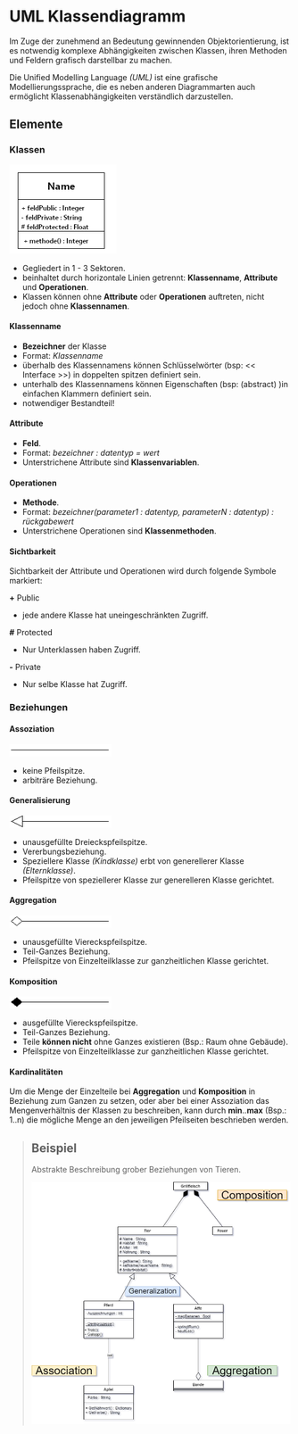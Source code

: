 # UML Klassendiagramm

Im Zuge der zunehmend an Bedeutung gewinnenden Objektorientierung, ist es notwendig komplexe Abhängigkeiten zwischen Klassen, ihren Methoden und Feldern grafisch darstellbar zu machen.

Die Unified Modelling Language _(UML)_ ist eine grafische Modellierungssprache, die es neben anderen Diagrammarten auch ermöglicht Klassenabhängigkeiten verständlich darzustellen.
 
## Elemente
### Klassen
![Klassen](bilder/uml_class.png)

* Gegliedert in 1 - 3 Sektoren.
* beinhaltet durch horizontale Linien getrennt: __Klassenname__, __Attribute__ und __Operationen__.
* Klassen können ohne __Attribute__ oder __Operationen__ auftreten, nicht jedoch ohne __Klassennamen__.

#### Klassenname

* __Bezeichner__ der Klasse
* Format: _Klassenname_
* überhalb des Klassennamens können Schlüsselwörter (bsp: << Interface >>) in doppelten spitzen definiert sein.
* unterhalb des Klassennamens können Eigenschaften (bsp: (abstract) )in einfachen Klammern definiert sein.
* notwendiger Bestandteil!

#### Attribute

* __Feld__.
* Format: _bezeichner : datentyp = wert_
* Unterstrichene Attribute sind __Klassenvariablen__.

#### Operationen

* __Methode__.
* Format: _bezeichner(parameter1 : datentyp, parameterN : datentyp) : rückgabewert_
* Unterstrichene Operationen sind __Klassenmethoden__.

#### Sichtbarkeit

Sichtbarkeit der Attribute und Operationen wird durch folgende Symbole markiert:

__+__ Public
  * jede andere Klasse hat uneingeschränkten Zugriff.  
  
__#__ Protected  
  * Nur Unterklassen haben Zugriff.  
  
__-__ Private   
  * Nur selbe Klasse hat Zugriff.


### Beziehungen

#### Assoziation
![Assoziation](bilder/uml_rel_association.png)

* keine Pfeilspitze.
* arbiträre Beziehung.
  
#### Generalisierung
![Generalisierung](bilder/uml_rel_generalization.png)

* unausgefüllte Dreieckspfeilspitze.
* Vererbungsbeziehung.
* Speziellere Klasse _(Kindklasse)_ erbt von generellerer Klasse _(Elternklasse)_.
* Pfeilspitze von speziellerer Klasse zur generelleren Klasse gerichtet.

#### Aggregation
![Aggregation](bilder/uml_rel_aggregation.png)

* unausgefüllte Viereckspfeilspitze.
* Teil-Ganzes Beziehung.
* Pfeilspitze von Einzelteilklasse zur ganzheitlichen Klasse gerichtet.
  
#### Komposition
![Komposition](bilder/uml_rel_composition.png)

* ausgefüllte Viereckspfeilspitze.
* Teil-Ganzes Beziehung.
* Teile __können nicht__ ohne Ganzes existieren (Bsp.: Raum ohne Gebäude).
* Pfeilspitze von Einzelteilklasse zur ganzheitlichen Klasse gerichtet.

#### Kardinalitäten

Um die Menge der Einzelteile bei __Aggregation__ und __Komposition__ in Beziehung zum Ganzen zu setzen, oder aber bei einer Assoziation das Mengenverhältnis der Klassen zu beschreiben, kann durch __min__..__max__ (Bsp.: 1..n) die mögliche Menge an den jeweiligen Pfeilseiten beschrieben werden.
  
>## Beispiel
> Abstrakte Beschreibung grober Beziehungen von Tieren.
> 
> ![Beispiel](bilder/uml_klassendiagramm_beispiel.png)

